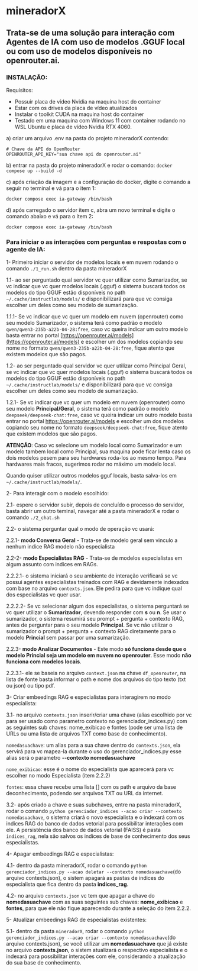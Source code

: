# mineradorX
## Trata-se de uma solução para interação com Agentes de IA com uso de modelos .GGUF local ou com uso de modelos disponíveis no openrouter.ai.

### INSTALAÇÃO:

Requisitos:
- Possuir placa de vídeo Nvidia na maquina host do container
- Estar com os drives da placa de vídeo atualizados
- Instalar o toolkit CUDA na maquina host do container
- Testado em uma maquina com Windows 11 com container rodando no WSL Ubuntu e placa de vídeo Nvidia RTX 4060.

a) criar um arquivo .env na pasta do projeto mineradorX contendo:
```
# Chave da API do OpenRouter
OPENROUTER_API_KEY="sua chave api do openrouter.ai"
```
b) entrar na pasta do projeto mineradorX e rodar o comando:
`docker compose up --build -d`

c) após criação da imagem e a configuração do docker, digite o comando a seguir no terminal e vá para o item 1:
```
docker compose exec ia-gateway /bin/bash
```
d) após carregado o servidor item c, abra um novo terminal e digite o comando abaixo e vá para o item 2:
```
docker compose exec ia-gateway /bin/bash
```
### Para iniciar o as interações com perguntas e respostas com o agente de IA:

1- Primeiro iniciar o servidor de modelos locais e em nuvem rodando o comando `./1_run.sh` dentro da pasta mineradorX

1.1- ao ser perguntado qual servidor vc quer utilizar como Sumarizador, se vc indicar que vc quer modelos locais (.gguf) o sistema buscará todos os modelos do tipo GGUF estão disponíveis no path `~/.cache/instructlab/models/` e disponibilizará para que vc consiga escolher um deles como seu modelo de sumarização.

1.1.1- Se vc indicar que vc quer um modelo em nuvem (openrouter) como seu modelo Sumarizador, o sistema terá como padrão o modelo `qwen/qwen3-235b-a22b-04-28:free`, caso vc queira indicar um outro modelo basta entrar no portal [https://openrouter.ai/models](https://openrouter.ai/models) e escolher um dos modelos copiando seu nome no formato `qwen/qwen3-235b-a22b-04-28:free`, fique atento que existem modelos que são pagos.

1.2- ao ser perguntado qual servidor vc quer utilizar como Principal Geral, se vc indicar que vc quer modelos locais (.gguf) o sistema buscará todos os modelos do tipo GGUF estão disponíveis no path `~/.cache/instructlab/models/` e disponibilizará para que vc consiga escolher um deles como seu modelo de sumarização.

1.2.1- Se vc indicar que vc quer um modelo em nuvem (openrouter) como seu modelo __Principal/Geral__, o sistema terá como padrão o modelo `deepseek/deepseek-chat:free`, caso vc queira indicar um outro modelo basta entrar no portal <https://openrouter.ai/models> e escolher um dos modelos copiando seu nome no formato `deepseek/deepseek-chat:free`, fique atento que existem modelos que são pagos.

__ATENÇÃO__: Caso vc selecione um modelo local como Sumarizador e um modelo tambem local como Principal, sua maquina pode ficar lenta caso os dois modelos pesem para seu hardwares roda-los ao mesmo tempo. Para hardwares mais fracos, sugerimos rodar no máximo um modelo local.

Quando quiser utilizar outros modelos gguf locais, basta salva-los em `~/.cache/instructlab/models/`.
 
2- Para interagir com o modelo escolhido:

2.1- espere o servidor subir, depois de concluído o processo do servidor, basta abrir um outro teminal, navegar até a pasta mineradorX e rodar o comando `./2_chat.sh`

2.2- o sistema perguntar qual o modo de operação vc usará:

2.2.1- __modo Conversa Geral__ - Trata-se de modelo geral sem vinculo a nenhum indice RAG modelo não especialista

2.2-2- __modo Especialistas RAG__ - Trata-se de modelos especialistas em algum assunto com indices em RAGs.

2.2.2.1- o sistema iniciará o seu ambiente de interação verificará se vc possui agentes especialistas treinados com RAG e devidamente indexados com base no arquivo `contexts.json`. Ele pedira para que vc indique qual dos especialistas vc quer usar.

2.2.2.2- Se vc selecionar algum dos especialistas, o sistema perguntará se vc quer utilizar o __Sumarizador__, devendo responder com __s__ ou __n__. Se usar o sumarizador, o sistema resumirá seu prompt + pergunta + contexto RAG, antes de perguntar para o seu modelo __Principal__. Se vc não utilizar o sumarizador o prompt + pergunta + contexto RAG diretamente para o modelo __Princial__ sem passar por uma sumarização.

2.2.3- __modo Analizar Documentos__ - Este modo __só funciona desde que o modelo Princial seja um modelo em nuvem no openrouter__. Esse modo __não funciona com modelos locais__.

2.2.3.1- ele se baseia no arquivo `context.json` na chave `df_openrouter`, na lista de fonte basta informar o path e nome dos arquivos do tipo texto (txt ou json) ou tipo pdf.

3- Criar embeedings RAG e especialistas para interagirem no modo especialista:

3.1- no arquivo `contexts.json` inserir/criar uma chave (alias escolhido por vc para ser usado como parametro contexto no gerenciador_indices.py) com as seguintes sub chaves: nome_exibicao e fontes (pode ser uma lista de URLs ou uma lista de arquivos TXT como base de conhecimento).

`nomedasuachave`: um alias para a sua chave dentro do `contexts.json`, ela servirá para vc mapea-la durante o uso do gerenciador_indices.py esse alias será o parametro __--contexto nomedasuachave__

`nome_exibicao`: esse é o nome do especialista que aparecerá para vc escolher no modo Especialista (item 2.2.2)

`fontes`: essa chave recebe uma lista [] com os path e arquivo da base deconhecimento, podendo ser arquivos TXT ou URL da internet.

3.2- após criado a chave e suas subchaves, entre na pasta mineradorX, rodar o comando `python gerenciador_indices --acao criar --contexto nomedasuachave`, o sistema criará o novo especialista e o indexará com os indices RAG do banco de dados vetorial para possibilitar interações com ele. A persistência dos banco de dados vetorial (FAISS) é pasta `indices_rag`, nela são salvos os indices de base de conhecimento dos seus especialistas.

4- Apagar embeedings RAG e especialistas:

4.1- dentro da pasta mineradorX, rodar o comando `python gerenciador_indices.py --acao deletar --contexto nomedasuachave`(do arquivo contexts.json), o sistem apagará as pastas de indices do especialista que fica dentro da pasta __indices_rag__.

4.2- no arquivo `contexts.json` vc tem que apagar a chave do __nomedasuachave__ com as suas seguintes sub chaves: __nome_exibicao__ e __fontes__, para que ele não fique aparecendo durante a seleção do item 2.2.2.

5- Atualizar embeedings RAG de especialistas existentes:

5.1- dentro da pasta `mineradorX`, rodar o comando `python gerenciador_indices.py --acao criar --contexto nomedasuachave`(do arquivo contexts.json), se você utilizar um __nomedasuachave__ que já existe no arquivo __contexts.json__, o sistem atualizará o respectivo especialista e o indexará para possibilitar interações com ele, considerando a atualização do sua base de conhecimento.
